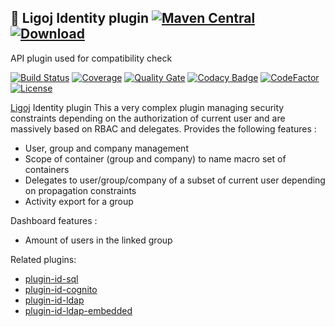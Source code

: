 ## :link: Ligoj Identity plugin [![Maven Central](https://maven-badges.herokuapp.com/maven-central/org.ligoj.plugin/plugin-id/badge.svg)](https://maven-badges.herokuapp.com/maven-central/org.ligoj.plugin/plugin-id) [![Download](https://api.bintray.com/packages/ligoj/maven-repo/plugin-id/images/download.svg) ](https://bintray.com/ligoj/maven-repo/plugin-id/_latestVersion)
API plugin used for compatibility check

[![Build Status](https://app.travis-ci.com/github/ligoj/plugin-id.svg?branch=master)](https://app.travis-ci.com/github/ligoj/plugin-id)
[![Coverage](https://sonarcloud.io/api/project_badges/measure?project=org.ligoj.plugin%3Aplugin-id&metric=coverage)](https://sonarcloud.io/dashboard?id=org.ligoj.plugin%3Aplugin-id)
[![Quality Gate](https://sonarcloud.io/api/project_badges/measure?metric=alert_status&project=org.ligoj.plugin:plugin-id)](https://sonarcloud.io/dashboard/index/org.ligoj.plugin:plugin-id)
[![Codacy Badge](https://api.codacy.com/project/badge/Grade/abf810c094e44c0691f71174c707d6ed)](https://www.codacy.com/gh/ligoj/plugin-id?utm_source=github.com&amp;utm_medium=referral&amp;utm_content=ligoj/plugin-id&amp;utm_campaign=Badge_Grade)
[![CodeFactor](https://www.codefactor.io/repository/github/ligoj/plugin-id/badge)](https://www.codefactor.io/repository/github/ligoj/plugin-id)
[![License](http://img.shields.io/:license-mit-blue.svg)](http://fabdouglas.mit-license.org/)

[Ligoj](https://github.com/ligoj/ligoj) Identity plugin
This a very complex plugin managing security constraints depending on the authorization of current user and are massively based on RBAC and delegates.
Provides the following features :
- User, group and company management
- Scope of container (group and company) to name macro set of containers
- Delegates to user/group/company of a subset of current user depending on propagation constraints
- Activity export for a group

Dashboard features :
- Amount of users in the linked group

Related plugins:
- [plugin-id-sql](https://github.com/ligoj/plugin-id-sql)  
- [plugin-id-cognito](https://github.com/ligoj/plugin-id-cognito)  
- [plugin-id-ldap](https://github.com/ligoj/plugin-id-ldap)  
- [plugin-id-ldap-embedded](https://github.com/ligoj/plugin-id-ldap-embedded)  
